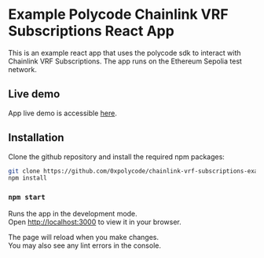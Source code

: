 # Example Polycode Chainlink VRF Subscriptions React App

This is an example react app that uses the polycode sdk to interact with Chainlink VRF Subscriptions.
The app runs on the Ethereum Sepolia test network.

## Live demo

App live demo is accessible [here](https://chainlink-vrf-subscriptions-example-react-app-sand.vercel.app/).

## Installation
Clone the github repository and install the required npm packages:

```bash
git clone https://github.com/0xpolycode/chainlink-vrf-subscriptions-example-react-app.git
npm install
```

### `npm start`

Runs the app in the development mode.\
Open [http://localhost:3000](http://localhost:3000) to view it in your browser.

The page will reload when you make changes.\
You may also see any lint errors in the console.
